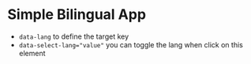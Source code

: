 # Simple Bilingual App

* `data-lang` to define the target key
* `data-select-lang="value"` you can toggle the lang when click on this element
